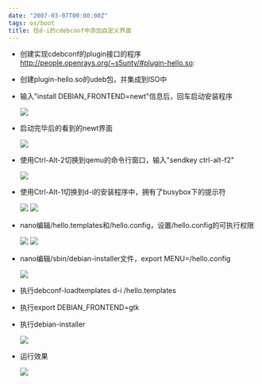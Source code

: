 ```yaml
---
date: "2007-03-07T00:00:00Z"
tags: os/boot
title: 往d-i的cdebconf中添加自定义界面
---
```


* 创建实现cdebconf的plugin接口的程序<http://people.openrays.org/~s5unty/#plugin-hello.so>:

* 创建plugin-hello.so的udeb包，并集成到ISO中

* 输入"install DEBIAN_FRONTEND=newt"信息后，回车启动安装程序

    ![](https://blog.du1ab.org/2007/boot.png)

* 启动完毕后的看到的newt界面

    ![](https://blog.du1ab.org/2007/booted.png)

* 使用Ctrl-Alt-2切换到qemu的命令行窗口，输入"sendkey ctrl-alt-f2"

    ![](https://blog.du1ab.org/2007/sendkey.png)

* 使用Ctrl-Alt-1切换到d-i的安装程序中，拥有了busybox下的提示符

    ![](https://blog.du1ab.org/2007/activate.png)
    ![](https://blog.du1ab.org/2007/busybox.png)

* nano编辑/hello.templates和/hello.config，设置/hello.config的可执行权限

    ![](https://blog.du1ab.org/2007/hello_config.png)
    ![](https://blog.du1ab.org/2007/hello_templates.png)

* nano编辑/sbin/debian-installer文件，export MENU=/hello.config

    ![](https://blog.du1ab.org/2007/debian-installer.png)

* 执行debconf-loadtemplates d-i /hello.templates

* 执行export DEBIAN_FRONTEND=gtk

* 执行debian-installer

    ![](https://blog.du1ab.org/2007/reday_go.png)

* 运行效果

    ![](https://blog.du1ab.org/2007/inside.png)
